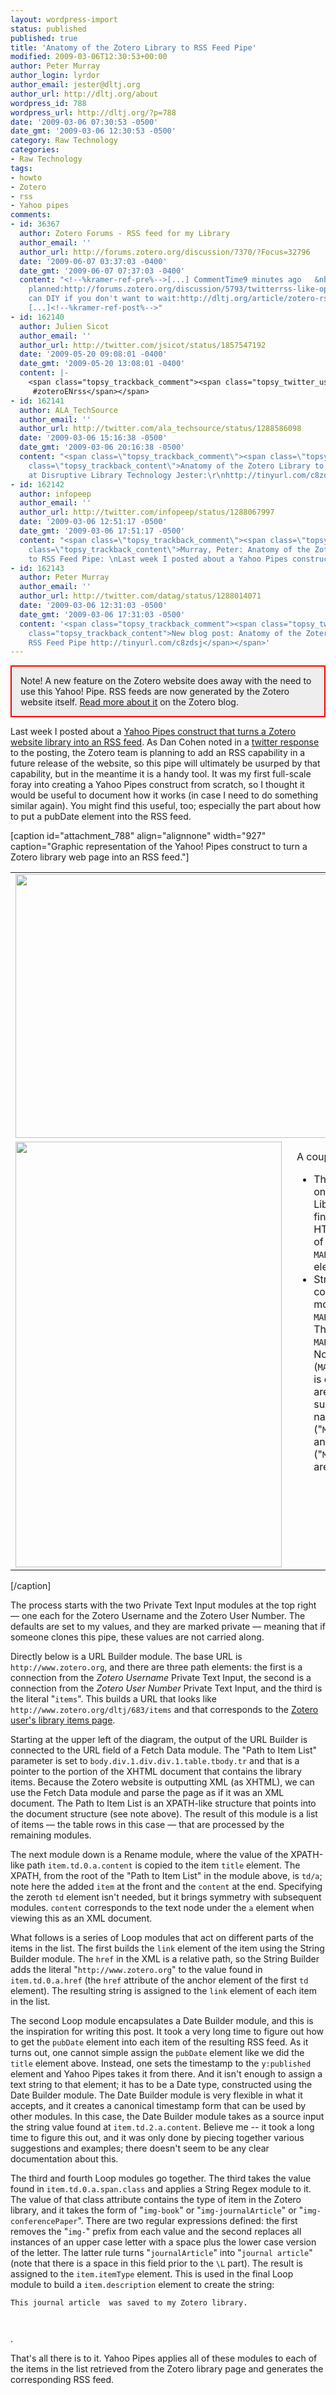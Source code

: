 ```yaml
---
layout: wordpress-import
status: published
published: true
title: 'Anatomy of the Zotero Library to RSS Feed Pipe'
modified: 2009-03-06T12:30:53+00:00
author: Peter Murray
author_login: lyrdor
author_email: jester@dltj.org
author_url: http://dltj.org/about
wordpress_id: 788
wordpress_url: http://dltj.org/?p=788
date: '2009-03-06 07:30:53 -0500'
date_gmt: '2009-03-06 12:30:53 -0500'
category: Raw Technology
categories:
- Raw Technology
tags:
- howto
- Zotero
- rss
- Yahoo pipes
comments:
- id: 36367
  author: Zotero Forums - RSS feed for my Library
  author_email: ''
  author_url: http://forums.zotero.org/discussion/7370/?Focus=32796
  date: '2009-06-07 03:37:03 -0400'
  date_gmt: '2009-06-07 07:37:03 -0400'
  content: "<!--%kramer-ref-pre%-->[...] CommentTime9 minutes ago   &nbsp;  They're
    planned:http://forums.zotero.org/discussion/5793/twitterrss-like-option/and you
    can DIY if you don't want to wait:http://dltj.org/article/zotero-rss-pipe-anatomy/
    [...]<!--%kramer-ref-post%-->"
- id: 162140
  author: Julien Sicot
  author_email: ''
  author_url: http://twitter.com/jsicot/status/1857547192
  date: '2009-05-20 09:08:01 -0400'
  date_gmt: '2009-05-20 13:08:01 -0400'
  content: |-
    <span class="topsy_trackback_comment"><span class="topsy_twitter_username"><span class="topsy_trackback_content">@bbober d'autres infos ici :  http://bit.ly/b3uiQ
     #zoteroENrss</span></span>
- id: 162141
  author: ALA_TechSource
  author_email: ''
  author_url: http://twitter.com/ala_techsource/status/1288586098
  date: '2009-03-06 15:16:38 -0500'
  date_gmt: '2009-03-06 20:16:38 -0500'
  content: "<span class=\"topsy_trackback_comment\"><span class=\"topsy_twitter_username\"><span
    class=\"topsy_trackback_content\">Anatomy of the Zotero Library to RSS Feed Pipe
    at Disruptive Library Technology Jester:\r\nhttp://tinyurl.com/c8zdsj</span></span>"
- id: 162142
  author: infopeep
  author_email: ''
  author_url: http://twitter.com/infopeep/status/1288067997
  date: '2009-03-06 12:51:17 -0500'
  date_gmt: '2009-03-06 17:51:17 -0500'
  content: "<span class=\"topsy_trackback_comment\"><span class=\"topsy_twitter_username\"><span
    class=\"topsy_trackback_content\">Murray, Peter: Anatomy of the Zotero Library
    to RSS Feed Pipe: \nLast week I posted about a Yahoo Pipes construct.. http://snipurl.com/d8c3n</span></span>"
- id: 162143
  author: Peter Murray
  author_email: ''
  author_url: http://twitter.com/datag/status/1288014071
  date: '2009-03-06 12:31:03 -0500'
  date_gmt: '2009-03-06 17:31:03 -0500'
  content: '<span class="topsy_trackback_comment"><span class="topsy_twitter_username"><span
    class="topsy_trackback_content">New blog post: Anatomy of the Zotero Library to
    RSS Feed Pipe http://tinyurl.com/c8zdsj</span></span>'
---
```

<div style="border: 2px solid red; text-color: black; background: #EEE; padding:1em;">Note!  A new feature on the Zotero website does away with the need to use this Yahoo! Pipe.  RSS feeds are now generated by the Zotero website itself.  <a href="http://www.zotero.org/blog/follow-libraries-and-collections-with-feeds/" title="Zotero Blog  &amp;raquo; Blog Archive   &amp;raquo; Follow Libraries and Collections with Feeds">Read more about it</a> on the Zotero blog.</div>
<p>Last week I posted about a <a href="/article/zotero-library-rss/">Yahoo Pipes construct that turns a Zotero website library into an RSS feed</a>.  As Dan Cohen noted in a <a href="http://twitter.com/dancohen/statuses/1265440178" title="Twitter from Dan Cohen to Peter Murray">twitter response</a> to the posting, the Zotero team is planning to add an RSS capability in a future release of the website, so this pipe will ultimately be usurped by that capability, but in the meantime it is <span class="removed_link" title="http://pipes.yahoo.com/peteratohiolink/zoterolibraryrss">a handy tool</span>.  It was my first full-scale foray into creating a Yahoo Pipes construct from scratch, so I thought it would be useful to document how it works (in case I need to do something similar again).  You might find this useful, too; especially the part about how to put a pubDate element into the RSS feed.</p>
<p>[caption id="attachment_788" align="alignnone" width="927" caption="Graphic representation of the Yahoo! Pipes construct to turn a Zotero library web page into an RSS feed."]<br />
<table width="925" cellpadding="0" cellspacing="0">
<tr>
<td colspan="2"><img src="/wp-content/uploads/2009/02/pipes-top.png" alt="" title="" width="923" height="422" class="alignnone size-full wp-image-788" /></td>
</tr>
<tr>
<td width="426" valign="top"><img src="/wp-content/uploads/2009/02/pipes-left.png" alt="" title="" width="426" height="681" class="alignnone size-full wp-image-789" /></td>
<td valign="top" style="padding:1em 0 0 1em; text-align:left">
A couple of things to note:</p>
<ul type="disc">
<li>The basic structure is to iterate over a list of items.  The modules on the right side (above) work to construct a URL to the Zotero Library page while the modules on the left actually get that page, find the list of items (by defining where the list is located in the HTML structure), and massage them into an RSS feed.  In the case of this example, the Pipe is iterating over a list of <code>MARKDOWN_HASHc5a022f415caf33831dd2bd16bb78acdMARKDOWN_HASH</code> elements in the table that displays the library items.</li>
<li>Strings with elements separated by periods are XPATH-like constructs.  For instance, the "Path to Item List" in the upper right module is <code>MARKDOWN_HASHde59e576fea258ba884e4a675dc71b1aMARKDOWN_HASH</code>.  The corresponding XPATH is <code>MARKDOWN_HASHa35f832ec98dad177813cb1ff5a014e6MARKDOWN_HASH</code>.  Note a few things: the leading element (<code>MARKDOWN_HASHf8157d1ab1b65c3518e92989802d8ab2MARKDOWN_HASH</code>) is omitted, slashes are replaced by periods, and ordinal numbers are separated from their base elements with periods and are subtracted by 1.  Later on there are examples where attribute names ("<code>MARKDOWN_HASHbd25526c088b87e9cb6d3660bd3b1c5fMARKDOWN_HASH</code>") and references to text nodes ("<code>MARKDOWN_HASH17c174cbe0e5faa4f2895a15e0c70c5dMARKDOWN_HASH</code>") are also included in these path strings.</li>
</ul>
</td>
</tr>
</table>
<p>[/caption]</p>
<p>The process starts with the two <span class="removed_link" title="http://pipes.yahoo.com/pipes/docs?doc=user_inputs#PrivateText">Private Text Input</span> modules at the top right &mdash; one each for the Zotero Username and the Zotero User Number.  The defaults are set to my values, and they are marked private &mdash; meaning that if someone clones this pipe, these values are not carried along.</p>
<p>Directly below is a <span class="removed_link" title="http://pipes.yahoo.com/pipes/docs?doc=url#URLBuilder">URL Builder</span> module.  The base URL is <code>http://www.zotero.org</code>, and there are three path elements:  the first is a connection from the <i>Zotero Username</i> Private Text Input, the second is a connection from the <i>Zotero User Number</i> Private Text Input, and the third is the literal "<code>items</code>".  This builds a URL that looks like <code>http://www.zotero.org/dltj/683/items</code> and that corresponds to the <a href="http://www.zotero.org/dltj/683/items" title="Zotero: Library">Zotero user's library items page</a>.</p>
<p>Starting at the upper left of the diagram, the output of the URL Builder is connected to the URL field of a <span class="removed_link" title="http://pipes.yahoo.com/pipes/docs?doc=sources#FetchData">Fetch Data</span> module.  The "Path to Item List" parameter is set to <code>body.div.1.div.div.1.table.tbody.tr</code> and that is a pointer to the portion of the XHTML document that contains the library items.  Because the Zotero website is outputting XML (as XHTML), we can use the Fetch Data module and parse the page as if it was an XML document.  The Path to Item List is an XPATH-like structure that points into the document structure (see note above).  The result of this module is a list of items &mdash; the table rows in this case &mdash; that are processed by the remaining modules.</p>
<p>The next module down is a <span class="removed_link" title="http://pipes.yahoo.com/pipes/docs?doc=operators#Rename">Rename</span> module, where the value of the XPATH-like path <code>item.td.0.a.content</code> is copied to the item <code>title</code> element.  The XPATH, from the root of the "Path to Item List" in the module above, is <code>td/a</code>; note here the added <code>item</code> at the front and the <code>content</code> at the end. Specifying the zeroth <code>td</code> element isn't needed, but it brings symmetry with subsequent modules.  <code>content</code> corresponds to the text node under the <code>a</code> element when viewing this as an XML document.</p>
<p>What follows is a series of <span class="removed_link" title="http://pipes.yahoo.com/pipes/docs?doc=operators#Loop">Loop</span> modules that act on different parts of the items in the list.  The first builds the <code>link</code> element of the item using the <span class="removed_link" title="http://pipes.yahoo.com/pipes/docs?doc=string#StringBuilder">String Builder</span> module.   The <code>href</code> in the XML is a relative path, so the String Builder adds the literal "<code>http://www.zotero.org</code>" to the value found in <code>item.td.0.a.href</code> (the <code>href</code> attribute of the anchor element of the first <code>td</code> element).  The resulting string is assigned to the <code>link</code> element of each item in the list.</p>
<p>The second Loop module encapsulates a <span class="removed_link" title="http://pipes.yahoo.com/pipes/docs?doc=date#DateBuilder">Date Builder</span> module, and this is the inspiration for writing this post.  It took a very long time to figure out how to get the <code>pubDate</code> element into each item of the resulting RSS feed.  As it turns out, one cannot simple assign the <code>pubDate</code> element like we did the <code>title</code> element above.  Instead, one sets the timestamp to the <code>y:published</code> element and Yahoo Pipes takes it from there.  And it isn't enough to assign a text string to that element; it has to be a Date type, constructed using the Date Builder module.  The Date Builder module is very flexible in what it accepts, and it creates a canonical timestamp form that can be used by other modules.  In this case, the Date Builder module takes as a source input the string value found at <code>item.td.2.a.content</code>.  Believe me -- it took a long time to figure this out, and it was only done by piecing together various suggestions and examples; there doesn't seem to be any clear documentation about this.</p>
<p>The third and fourth Loop modules go together.  The third takes the value found in <code>item.td.0.a.span.class</code> and applies a <span class="removed_link" title="http://pipes.yahoo.com/pipes/docs?doc=operators#Regex">String Regex</span> module to it.  The value of that class attribute contains the type of item in the Zotero library, and it takes the form of "<code>img-book</code>" or "<code>img-journalArticle</code>" or "<code>img-conferencePaper</code>".  There are two regular expressions defined:  the first removes the "<code>img-</code>" prefix from each value and the second replaces all instances of an upper case letter with a space plus the lower case version of the letter.  The latter rule turns "<code>journalArticle</code>" into "<code>journal article</code>" (note that there is a space in this field prior to the <code>\L</code> part).  The result is assigned to the <code>item.itemType</code> element.  This is used in the final Loop module to build a <code>item.description</code> element to create the string:  <code>
<p>This journal article  was saved to my Zotero library.</p>
<p></code>.</p>
<p>That's all there is to it.  Yahoo Pipes applies all of these modules to each of the items in the list retrieved from the Zotero library page and generates the corresponding RSS feed.</p>
